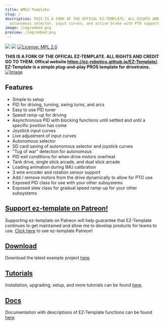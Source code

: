 ```yaml
---
title: WMEZ-Template
slug: /
description: THIS IS A FORK OF THE OFFICAL EZ-TEMPLATE. ALL RIGHTS AND CREDIT GO TO THEM. Offical website https://ez-robotics.github.io/EZ-Template/. Simple plug-and-play PROS template that handles drive base functions,
  autonomous selector, input curves, and active brake with PTO support.
image: /img/embed.png
preview: /img/embed.png
---
```

![](https://img.shields.io/github/downloads/EZ-Robotics/EZ-Template/total.svg)
![](https://github.com/EZ-Robotics/EZ-Template/workflows/Build/badge.svg)
[![License: MPL 2.0](https://img.shields.io/badge/License-MPL%202.0-brightgreen.svg)](https://opensource.org/licenses/MPL-2.0)

**THIS IS A FORK OF THE OFFICAL EZ-TEMPLATE. ALL RIGHTS AND CREDIT GO TO THEM. Offical website https://ez-robotics.github.io/EZ-Template/. EZ-Template is a simple plug-and-play PROS template for drivetrains.**
[![Image](7686B.jpg)](https://github.com/EZ-Robotics/EZ-Template/releases/latest/download/EZ-Template-Example-Project.zip)

## Features
- Simple to setup 
- PID for driving, turning, swing turns, and arcs
- Easy to use PID tuner 
- Speed ramp-up for driving
- Asynchronous PID with blocking functions until settled and until a specific position has come
- Joystick input curves
- Live adjustment of input curves 
- Autonomous selector
- SD card saving of autonomous selector and joystick curves
- "Tug of war" detection for autonomous
- PID exit conditions for when drive motors overheat 
- Tank drive, single stick arcade, and dual stick arcade
- Loading animation during IMU calibration
- 3 wire encoder and rotation sensor support
- Add / remove motors from the drive dynamically to allow for PTO use
- Exposed PID class for use with your other subsystems
- Exposed slew class for gradual speed ramp-up for your other subsystems

## [Support ez-template on Patreon!](https://www.patreon.com/roboticsisez)
Supporting ez-template on Patreon will help guarantee that EZ-Template continues to get maintained and allow me to develop products for teams to use.  [Click here](https://www.patreon.com/roboticsisez) to see ez-template Patreon!

## [Download](https://github.com/EZ-Robotics/EZ-Template/releases/latest/download/EZ-Template-Example-Project.zip)
Download the latest example project [here](https://github.com/EZ-Robotics/EZ-Template/releases/latest/download/EZ-Template-Example-Project.zip).  

## [Tutorials](https://ez-robotics.github.io/EZ-Template/category/tutorials)
Installation, upgrading, setup, and more tutorials can be found [here](https://ez-robotics.github.io/EZ-Template/category/tutorials). 

## [Docs](https://ez-robotics.github.io/EZ-Template/category/docs)
Documentation with descriptions of EZ-Template functions can be found [here](https://ez-robotics.github.io/EZ-Template/category/docs).  